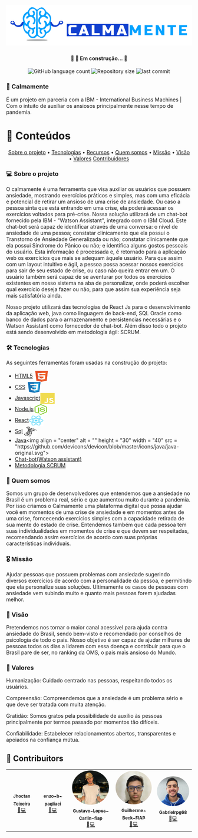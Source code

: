 <h1 align="center">
    <img alt="#Calmamente" title="#Calmamanete" src="./img/logo.png" />
</h1>
<h4 align="center"> 
	🚧 🚀 Em construção... 🚧
</h4>

<p align="center">
  <img alt="GitHub language count" src="https://img.shields.io/static/v1?label=languague&message=4&color=blue&style=for-the-badge&logo=ghost">
  
  <img alt="Repository size" src="https://img.shields.io/static/v1?label=repo-size&message=14.5mb&color=blue&style=for-the-badge&logo=ghost">
  
  <img alt="last commit" src="https://img.shields.io/static/v1?label=last-commit&message=August 2021&color=blue&style=for-the-badge&logo=ghost">
</p>

### 🧠 Calmamente
<p>É um projeto em parceria com a IBM - International Business Machines | Com o intuito de auxíliar os ansiosos principalmente nesse tempo de pandemia.</p>

🚀 Conteúdos
===================
<p align="center">
 <a href="#-sobre-o-projeto">Sobre o projeto</a> •
 <a href="#-tecnologias">Tecnologias</a> • 
 <a href="#-recursos">Recursos</a> • 
 <a href="#-quem-somos">Quem somos</a> • 
 <a href="#-missão">Missão</a> • 
 <a href="#-visão">Visão</a> • 
 <a href="#-valores">Valores</a>
<a href="#-contribuitors">Contribuidores</a>
</p>

### 💻 Sobre o projeto
O calmamente é uma ferramenta que visa auxiliar os usuários que possuem ansiedade, mostrando exercícios práticos e simples, mas com uma eficácia e potencial de retirar um ansioso de uma crise de ansiedade. Ou caso a pessoa sinta que está entrando em uma crise, ela poderá acessar os exercícios voltados para pré-crise.
Nossa solução utilizará de um chat-bot fornecido pela IBM - "Watson Assistant", integrado com o IBM Cloud. Este chat-bot será capaz de identificar através de uma conversa: o nível de ansiedade de uma pessoa; constatar clinicamente que ela possui o Transtorno de Ansiedade Generalizada ou não; constatar clinicamente que ela possui Síndrome do Pânico ou não; e identifica alguns gostos pessoais do usuário. Esta informação é processada e, é retornado para a aplicação web os exercícios que mais se adequam àquele usuário.
Para que assim com um layout intuitivo e ágil, a pessoa possa acessar nossos exercícios para sair de seu estado de crise, ou caso não queira entrar em um. O usuário também será capaz de se aventurar por todos os exercícios existentes em nosso sistema na aba de personalizar, onde poderá escolher qual exercício deseja fazer ou não, para que assim sua experiência seja mais satisfatória ainda.

Nosso projeto utilizará das tecnologias de React Js para o desenvolvimento da aplicação web, java como linguagem de back-end, SQL Oracle como banco de dados para o armazenamento e persistencias necessárias e o Watson Assistant como fornecedor de chat-bot. Além disso todo o projeto está sendo desenvolvido em metodologia ágil: SCRUM.

### 🛠 Tecnologias

As seguintes ferramentas foram usadas na construção do projeto:

- [HTML5](https://www.devmedia.com.br/o-que-e-o-html5/25820) <img align = "center" alt = "HTML" height = "30" width = "40" src = "https://raw.githubusercontent.com/devicons/devicon/master/icons/html5/html5-original.svg ">
- [CSS](https://developer.mozilla.org/pt-BR/docs/Web/CSS0) <img align = "center" alt = "CSS" height = "30" width = "40" src = "https://raw.githubusercontent.com/devicons/devicon/master/icons/css3/css3-original.svg ">
- [Javascript](https://developer.mozilla.org/pt-BR/docs/Web/JavaScript)<img align = "center" alt = "javascript" height = "30" width = "40" src = "https://github.com/devicons/devicon/blob/master/icons/javascript/javascript-plain.svg">
- [Node.js](https://nodejs.org/en/)<img align = "center" alt = "node.js" height = "30" width = "40" src = "https://github.com/devicons/devicon/blob/master/icons/nodejs/nodejs-plain.svg">
- [React](https://pt-br.reactjs.org/)<img align = "center" alt = "react" height = "30" width = "40" src = "https://github.com/devicons/devicon/blob/master/icons/react/react-original.svg">
- [Sql](https://www.devmedia.com.br/guia/guia-completo-de-sql/38314)<img align = "center" alt = "sql" height = "30" width = "40" src = "https://github.com/devicons/devicon/blob/master/icons/microsoftsqlserver/microsoftsqlserver-plain.svg">
- [Java](https://pt.wikipedia.org/wiki/Java_(linguagem_de_programa%C3%A7%C3%A3o))<img align = "center" alt = "" height = "30" width = "40" src = "https://github.com/devicons/devicon/blob/master/icons/java/java-original.svg">
- [Chat-bot(Watson assistant)](https://www.ibm.com/br-pt/cloud/watson-assistant)
- [Metodologia SCRUM](https://blog.contaazul.com/metodologia-scrum)

### 👥 Quem somos

Somos um grupo de desenvolvedores que entendemos que a ansiedade no Brasil é um problema real, sério e que aumentou muito durante a pandemia. Por isso criamos o Calmamente uma plataforma digital que possa ajudar você em momentos de uma crise de ansiedade e em momentos antes de uma crise, forncecendo exercícios simples com a capacidade retirada de sua mente do estado de crise. Entendemos também que cada pessoa tem suas individualidades em momentos de crise e que devem ser respeitadas, recomendando assim exercícios de acordo com suas próprias características individuais.
### 🎖 Missão
Ajudar pessoas que possuem problemas com ansiedade sugerindo diversos exercícios de acordo com a personalidade da pessoa, e permitindo que ela personalize suas soluções. Ultimamente os casos de pessoas com ansiedade vem subindo muito e quanto mais pessoas forem ajudadas melhor.

### 👀 Visão
Pretendemos nos tornar o maior canal acessível para ajuda contra ansiedade do Brasil, sendo bem-visto e recomendado por conselhos de psicologia de todo o país. Nosso objetivo é ser capaz de ajudar milhares de pessoas todos os dias a lidarem com essa doença e contribuir para que o Brasil pare de ser, no ranking da OMS, o pais mais ansioso do Mundo.

### 👔 Valores
Humanização: Cuidado centrado nas pessoas, respeitando todos os usuários.

Compreensão: Compreendemos que a ansiedade é um problema sério e que deve ser tratada com muita atenção.

Gratidão: Somos gratos pela possibilidade de auxílio às pessoas principalmente por termos passado por momentos tão difíceis.

Confiabilidade: Estabelecer relacionamentos abertos, transparentes e apoiados na confiança mútua.

## 👥 Contribuitors
<table>
	<tr>
	      <td align="center"><a href="https://github.com/JhoctanTeixeira"><img style="border-radius: 50%;" src="https://avatars.githubusercontent.com/u/80040630?v=4" width="100px;" alt=""/><br /><sub><b>Jhoctan Teixeira</b></sub></a><br /><a href="https://github.com/JhoctanTeixeira" title="Jhoctan-Teixeira">🚀💻</a></td>
		<td align="center"><a href="https://github.com/enzo-b-pagliacci"><img style="border-radius: 50%;" src="https://avatars.githubusercontent.com/u/80040708?v=4" width="100px;" alt=""/><br /><sub><b>enzo-b-pagliaci</b></sub></a><br /><a href="https://github.com/enzo-b-pagliacci" title="enzo-b-pagliaci">🚀💻</a></td>
    		<td align="center"><a href="https://github.com/Gustavo-Lopes-Carlin-fiap"><img style="border-radius: 50%;" src="https://github.com/JhoctanTeixeira/GlobalSolution/blob/main/img/Gustavo.png" width="100px;" alt=""/><br /><sub><b>Gustavo-Lopes-Carlin-fiap</b></sub></a><br /><a href="https://github.com/Gustavo-Lopes-Carlin-fiap" title="Gustavo">🚀💻</a></td>
    		<td align="center"><a href="https://github.com/Guilherme-Beck-FIAP"><img style="border-radius: 50%;" src="https://github.com/JhoctanTeixeira/GlobalSolution/blob/main/img/Beck.png" width="100px;" alt=""/><br /><sub><b>Guilherme-Beck-FIAP</b></sub></a><br /><a href="https://github.com/Guilherme-Beck-FIAP" title="enzo-b-pagliaci">🚀💻</a></td>
    		<td align="center"><a href="https://github.com/Gabrielrpg68"><img style="border-radius: 50%;" src="https://github.com/JhoctanTeixeira/GlobalSolution/blob/main/img/dantas.png" width="100px;" alt=""/><br /><sub><b>Gabrielrpg68</b></sub></a><br /><a href="https://github.com/Gabrielrpg68" title="enzo-b-pagliaci">🚀💻</a></td>	
	</tr>
</table>
